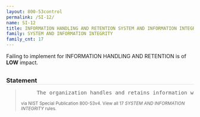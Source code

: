 ```yaml
---
layout: 800-53control
permalink: /SI-12/
name: SI-12
title: INFORMATION HANDLING AND RETENTION SYSTEM AND INFORMATION INTEGRITY
family: SYSTEM AND INFORMATION INTEGRITY
family_cnt: 17
---
```

<p class="text-info">Failing to implement for INFORMATION HANDLING AND RETENTION is of <b>LOW</b> impact.</p>

<h3 style="border-bottom:1px solid #ddd;margin:30px 0 8px 0;">Statement</h3>
<blockquote>
<pre>     The organization handles and retains information within the information system and information output from the system in accordance with applicable federal laws, Executive Orders, directives, policies, regulations, standards, and operational requirements. 
</pre>
<p><small>via NIST Special Publication 800-53v4. View all 17 <i>SYSTEM AND INFORMATION INTEGRITY</i> rules. <a href="/cce/ssg/group/$Group_id"><span class="glyphicon glyphicon-link"></span></a> </small></p>
</blockquote>

